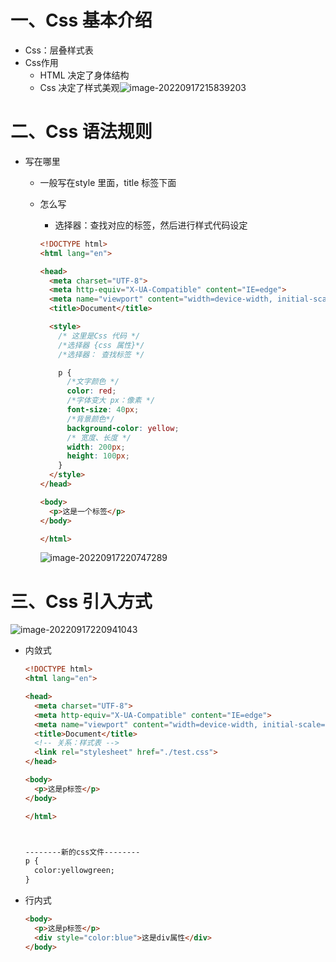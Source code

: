 # 一、Css 基本介绍

- Css：层叠样式表
- Css作用
  - HTML 决定了身体结构
  - Css 决定了样式美观![image-20220917215839203](https://yrecord.oss-cn-hangzhou.aliyuncs.com/picture/202209172158260.png)

# 二、Css 语法规则

- 写在哪里

  - 一般写在style 里面，title 标签下面

  - 怎么写

    - 选择器：查找对应的标签，然后进行样式代码设定

    ```html
    <!DOCTYPE html>
    <html lang="en">
    
    <head>
      <meta charset="UTF-8">
      <meta http-equiv="X-UA-Compatible" content="IE=edge">
      <meta name="viewport" content="width=device-width, initial-scale=1.0">
      <title>Document</title>
    
      <style>
        /* 这里是Css 代码 */
        /*选择器 {css 属性}*/
        /*选择器： 查找标签 */
    
        p {
          /*文字颜色 */
          color: red;
          /*字体变大 px：像素 */
          font-size: 40px;
          /*背景颜色*/
          background-color: yellow;
          /* 宽度、长度 */
          width: 200px;
          height: 100px;
        }
      </style>
    </head>
    
    <body>
      <p>这是一个标签</p>
    </body>
    
    </html>
    ```

    ![image-20220917220747289](https://yrecord.oss-cn-hangzhou.aliyuncs.com/picture/202209172207358.png)

# 三、Css 引入方式

![image-20220917220941043](https://yrecord.oss-cn-hangzhou.aliyuncs.com/picture/202209172209110.png)

- 内敛式

  ```html
  <!DOCTYPE html>
  <html lang="en">
  
  <head>
    <meta charset="UTF-8">
    <meta http-equiv="X-UA-Compatible" content="IE=edge">
    <meta name="viewport" content="width=device-width, initial-scale=1.0">
    <title>Document</title>
    <!-- 关系：样式表 -->
    <link rel="stylesheet" href="./test.css">
  </head>
  
  <body>
    <p>这是p标签</p>
  </body>
  
  </html>
  
  
  
  --------新的css文件--------
  p {
    color:yellowgreen;
  }
  ```

- 行内式

  ```html
  <body>
    <p>这是p标签</p>
    <div style="color:blue">这是div属性</div>
  </body>
  ```

  